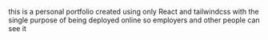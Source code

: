 this is a personal portfolio created using only React and tailwindcss with the single purpose of being deployed online so employers and other people can see it
